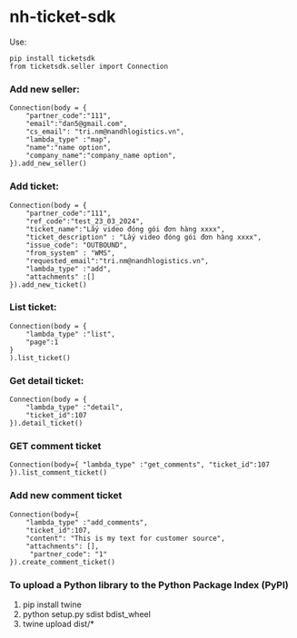 # nh-ticket-sdk
Use:

```
pip install ticketsdk
from ticketsdk.seller import Connection

```

### Add new seller:
```
Connection(body = {
    "partner_code":"111",
    "email":"dan5@gmail.com",
    "cs_email": "tri.nm@nandhlogistics.vn",
    "lambda_type" :"map",
    "name":"name option",
    "company_name":"company_name option",
}).add_new_seller()
```
### Add ticket:
```
Connection(body = {
    "partner_code":"111",
    "ref_code":"test_23_03_2024",
    "ticket_name":"Lấy video đóng gói đơn hàng xxxx",
    "ticket_description" : "Lấy video đóng gói đơn hàng xxxx",
    "issue_code": "OUTBOUND",
    "from_system" : "WMS",
    "requested_email":"tri.nm@nandhlogistics.vn",
    "lambda_type" :"add",
    "attachments" :[]
}).add_new_ticket()

```

### List ticket:
```
Connection(body = {
    "lambda_type" :"list",
    "page":1
}
).list_ticket()

```

### Get detail ticket:
```
Connection(body = {
    "lambda_type" :"detail",
    "ticket_id":107
}).detail_ticket()

```

### GET comment ticket
```
Connection(body={ "lambda_type" :"get_comments", "ticket_id":107 }).list_comment_ticket()
```

### Add new comment ticket
```
Connection(body={ 
    "lambda_type" :"add_comments", 
    "ticket_id":107, 
    "content": "This is my text for customer source", 
    "attachments": [],
     "partner_code": "1" 
}).create_comment_ticket()
```
### To upload a Python library to the Python Package Index (PyPI)

1. pip install twine
2. python setup.py sdist bdist_wheel
3. twine upload dist/*


